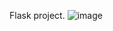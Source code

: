 Flask project.
![image](https://github.com/user-attachments/assets/280fa57f-53f0-4b25-bdaf-64e446623eac)
